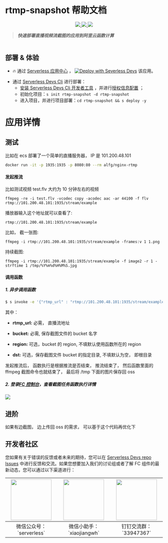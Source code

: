 # rtmp-snapshot 帮助文档

<p align="center" class="flex justify-center">
    <a href="https://www.serverless-devs.com" class="ml-1">
    <img src="http://editor.devsapp.cn/icon?package=rtmp-snapshot&type=packageType">
  </a>
  <a href="http://www.devsapp.cn/details.html?name=rtmp-snapshot" class="ml-1">
    <img src="http://editor.devsapp.cn/icon?package=rtmp-snapshot&type=packageVersion">
  </a>
  <a href="http://www.devsapp.cn/details.html?name=rtmp-snapshot" class="ml-1">
    <img src="http://editor.devsapp.cn/icon?package=rtmp-snapshot&type=packageDownload">
  </a>
</p>

<description>

> ***快速部署直播视频流截图的应用到阿里云函数计算***

</description>

<table>



</table>

<codepre id="codepre">

</codepre>

<deploy>

## 部署 & 体验

<appcenter>

- :fire: 通过 [Serverless 应用中心](https://fcnext.console.aliyun.com/applications/create?template=rtmp-snapshot) ，
[![Deploy with Severless Devs](https://img.alicdn.com/imgextra/i1/O1CN01w5RFbX1v45s8TIXPz_!!6000000006118-55-tps-95-28.svg)](https://fcnext.console.aliyun.com/applications/create?template=rtmp-snapshot)  该应用。 

</appcenter>

- 通过 [Serverless Devs Cli](https://www.serverless-devs.com/serverless-devs/install) 进行部署：
    - [安装 Serverless Devs Cli 开发者工具](https://www.serverless-devs.com/serverless-devs/install) ，并进行[授权信息配置](https://www.serverless-devs.com/fc/config) ；
    - 初始化项目：`s init rtmp-snapshot -d rtmp-snapshot`   
    - 进入项目，并进行项目部署：`cd rtmp-snapshot && s deploy -y`

</deploy>

<appdetail id="flushContent">

# 应用详情

## 测试

比如在 ecs 部署了一个简单的直播服务器， IP 是 101.200.48.101

```bash
docker run -it -p 1935:1935 -p 8080:80 --rm alfg/nginx-rtmp
```

#### 发起推流

比如测试视频 test.flv 大约为 10 分钟左右的视频

```
ffmpeg -re -i test.flv -vcodec copy -acodec aac -ar 44100 -f flv rtmp://101.200.48.101:1935/stream/example
```

播放器输入这个地址就可以查看了:

`rtmp://101.200.48.101:1935/stream/example`

比如， 截一张图:

```
ffmpeg -i rtmp://101.200.48.101:1935/stream/example -frames:v 1 1.png
```

持续截图:

```
ffmpeg -i rtmp://101.200.48.101:1935/stream/example -f image2 -r 1 -strftime 1 /tmp/%Y%m%d%H%M%S.jpg
```

#### 调用函数

##### 1. 异步调用函数

```bash
$ s invoke -e '{"rtmp_url" : "rtmp://101.200.48.101:1935/stream/example", "bucket":"my-bucket", "region":"cn-hangzhou", "dst":"dst"}' --invocation-type async
```

其中：

- **rtmp_url:** 必需， 直播流地址

- **bucket:** 必需, 保存截图文件的 bucket 名字

- **region:** 可选，bucket 的 region, 不填默认使用函数所在的 region

- **dst:** 可选，保存截图文件 bucket 的指定目录, 不填默认为空， 即根目录

发起推流后， 函数执行是根据推流是否结束， 推流结束了， 然后函数里面的 ffmpeg 截图命令也就结束了， 最后将 /tmp 下面的图片保存回 oss


##### 2. 登录[FC 控制台](https://fcnext.console.aliyun.com/)，查看截图任务函数执行详情

![](https://img.alicdn.com/imgextra/i4/O1CN018E0DCi1X7FqlDnPSO_!!6000000002876-2-tps-1894-491.png)

## 进阶

如果有边截图， 边上传回 oss 的需求， 可以基于这个代码再优化下


</appdetail>

<devgroup>

## 开发者社区

您如果有关于错误的反馈或者未来的期待，您可以在 [Serverless Devs repo Issues](https://github.com/serverless-devs/serverless-devs/issues) 中进行反馈和交流。如果您想要加入我们的讨论组或者了解 FC 组件的最新动态，您可以通过以下渠道进行：

<p align="center">

| <img src="https://serverless-article-picture.oss-cn-hangzhou.aliyuncs.com/1635407298906_20211028074819117230.png" width="130px" > | <img src="https://serverless-article-picture.oss-cn-hangzhou.aliyuncs.com/1635407044136_20211028074404326599.png" width="130px" > | <img src="https://serverless-article-picture.oss-cn-hangzhou.aliyuncs.com/1635407252200_20211028074732517533.png" width="130px" > |
|--- | --- | --- |
| <center>微信公众号：\`serverless\`</center> | <center>微信小助手：\`xiaojiangwh\`</center> | <center>钉钉交流群：\`33947367\`</center> | 

</p>

</devgroup>